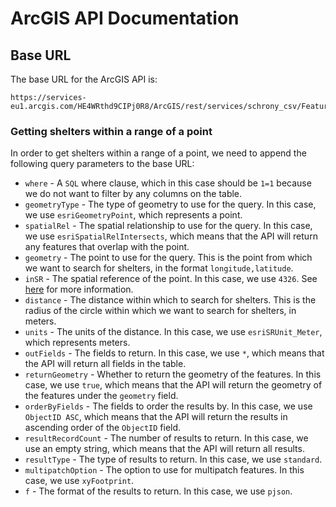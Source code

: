 # ArcGIS API Documentation

## Base URL

The base URL for the ArcGIS API is:

```
https://services-eu1.arcgis.com/HE4WRthd9CIPj0R8/ArcGIS/rest/services/schrony_csv/FeatureServer/0/query
```

### Getting shelters within a range of a point

In order to get shelters within a range of a point, we need to append the following query
parameters to the base URL:
- `where` - A `SQL` where clause, which in this case should be `1=1` because we do not want to filter by any columns on the table.
- `geometryType` - The type of geometry to use for the query. In this case, we use `esriGeometryPoint`, which represents a point.
- `spatialRel` - The spatial relationship to use for the query. In this case, we use `esriSpatialRelIntersects`, which means that the API will return any features that overlap with the point.
- `geometry` - The point to use for the query. This is the point from which we want to search for shelters, in the format `longitude,latitude`.
- `inSR` - The spatial reference of the point. In this case, we use `4326`. See [here](https://spatialreference.org/ref/epsg/4326/) for more information.
- `distance` - The distance within which to search for shelters. This is the radius of the circle within which we want to search for shelters, in meters.
- `units` - The units of the distance. In this case, we use `esriSRUnit_Meter`, which represents meters.
- `outFields` - The fields to return. In this case, we use `*`, which means that the API will return all fields in the table.
- `returnGeometry` - Whether to return the geometry of the features. In this case, we use `true`, which means that the API will return the geometry of the features under the `geometry` field.
- `orderByFields` - The fields to order the results by. In this case, we use `ObjectID ASC`, which means that the API will return the results in ascending order of the `ObjectID` field.
- `resultRecordCount` - The number of results to return. In this case, we use an empty string, which means that the API will return all results.
- `resultType` - The type of results to return. In this case, we use `standard`.
- `multipatchOption` - The option to use for multipatch features. In this case, we use `xyFootprint`.
- `f` - The format of the results to return. In this case, we use `pjson`.
